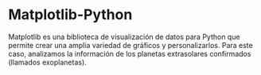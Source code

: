 # Matplotlib-Python
Matplotlib es una biblioteca de visualización de datos para Python que permite crear una amplia variedad de gráficos y personalizarlos. Para este caso, analizamos la información de los planetas extrasolares confirmados (llamados exoplanetas).
